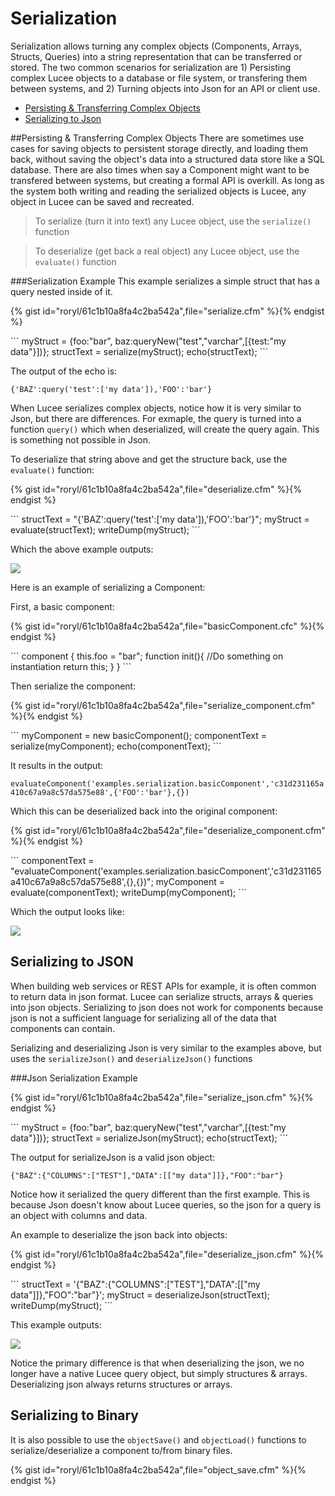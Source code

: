# Serialization

Serialization allows turning any complex objects (Components, Arrays, Structs, Queries) into a string representation that can be transferred or stored. The two common scenarios for serialization are 1) Persisting complex Lucee objects to a database or file system, or transfering them between systems, and 2) Turning objects into Json for an API or client use.

* [Persisting & Transferring Complex Objects](#persisting-transfering-complex-objects)
* [Serializing to Json](#serializing-to-json)

##Persisting & Transferring Complex Objects
There are sometimes use cases for saving objects to persistent storage directly, and loading them back, without saving the object's data into a structured data store like a SQL database. There are also times when say a Component might want to be transfered between systems, but creating a formal API is overkill. As long as the system both writing and reading the serialized objects is Lucee, any object in Lucee can be saved and recreated.

> To serialize (turn it into text) any Lucee object, use the `serialize()` function

> To deserialize (get back a real object) any Lucee object, use the `evaluate()` function

###Serialization Example
This example serializes a simple struct that has a query nested inside of it.

{% gist id="roryl/61c1b10a8fa4c2ba542a",file="serialize.cfm" %}{% endgist %}

<noscript>
```
<cfscript>
<cfscript>
myStruct = {foo:"bar", baz:queryNew("test","varchar",[{test:"my data"}])};
structText = serialize(myStruct);
echo(structText);
</cfscript>
```
</noscript>

The output of the echo is:

`{'BAZ':query('test':['my data']),'FOO':'bar'}`

When Lucee serializes complex objects, notice how it is very similar to Json, but there are differences. For exmaple, the query is turned into a function `query()` which when deserialized, will create the query again. This is something not possible in Json.

To deserialize that string above and get the structure back, use the `evaluate()` function:

{% gist id="roryl/61c1b10a8fa4c2ba542a",file="deserialize.cfm" %}{% endgist %}

<noscript>
```
<cfscript>
structText = "{'BAZ':query('test':['my data']),'FOO':'bar'}";
myStruct = evaluate(structText);
writeDump(myStruct);
</cfscript>
```
</noscript>

Which the above example outputs:

![](serialize_struct_dump.png)


Here is an example of serializing a Component:

First, a basic component:

{% gist id="roryl/61c1b10a8fa4c2ba542a",file="basicComponent.cfc" %}{% endgist %}

<noscript>
```
component {
  this.foo = "bar";
  function init(){
    //Do something on instantiation 
    return this;
  }
}
```
</noscript>

Then serialize the component:

{% gist id="roryl/61c1b10a8fa4c2ba542a",file="serialize_component.cfm" %}{% endgist %}

<noscript>
```
<cfscript>
myComponent = new basicComponent();
componentText = serialize(myComponent);
echo(componentText);
</cfscript>
```
</noscript>

It results in the output:

`evaluateComponent('examples.serialization.basicComponent','c31d231165a410c67a9a8c57da575e88',{'FOO':'bar'},{})`

Which this can be deserialized back into the original component:

{% gist id="roryl/61c1b10a8fa4c2ba542a",file="deserialize_component.cfm" %}{% endgist %}

<noscript>
```
<cfscript>
componentText = "evaluateComponent('examples.serialization.basicComponent','c31d231165a410c67a9a8c57da575e88',{},{})";
myComponent = evaluate(componentText);
writeDump(myComponent);
</cfscript>
```
</noscript>

Which the output looks like:

![](serialize_component_dump.png)


## Serializing to JSON

When building web services or REST APIs for example, it is often common to return data in json format. Lucee can serialize structs, arrays & queries into json objects. Serializing to json does not work for components because json is not a sufficient language for serializing all of the data that components can contain.

Serializing and deserializing Json is very similar to the examples above, but uses the `serializeJson()` and `deserializeJson()` functions

###Json Serialization Example

{% gist id="roryl/61c1b10a8fa4c2ba542a",file="serialize_json.cfm" %}{% endgist %}

<noscript>
```
<cfscript>
myStruct = {foo:"bar", baz:queryNew("test","varchar",[{test:"my data"}])};
structText = serializeJson(myStruct);
echo(structText);
</cfscript>
```
</noscript>

The output for serializeJson is a valid json object: 

`{"BAZ":{"COLUMNS":["TEST"],"DATA":[["my data"]]},"FOO":"bar"}`

Notice how it serialized the query different than the first example. This is because Json doesn't know about Lucee queries, so the json for a query is an object with columns and data.

An example to deserialize the json back into objects:

{% gist id="roryl/61c1b10a8fa4c2ba542a",file="deserialize_json.cfm" %}{% endgist %}

<noscript>
```
<cfscript>
structText = '{"BAZ":{"COLUMNS":["TEST"],"DATA":[["my data"]]},"FOO":"bar"}';
myStruct = deserializeJson(structText);
writeDump(myStruct);
</cfscript>
```
</noscript>

This example outputs: 

![](deserialize_json.png)

Notice the primary difference is that when deserializing the json, we no longer have a native Lucee query object, but simply structures & arrays. Deserializing json always returns structures or arrays.

## Serializing to Binary

It is also possible to use the `objectSave()` and `objectLoad()` functions to serialize/deserialize a component to/from binary files.

{% gist id="roryl/61c1b10a8fa4c2ba542a",file="object_save.cfm" %}{% endgist %}
